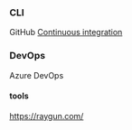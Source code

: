 ### CLI
GitHub
[Continuous integration](https://github.com/marketplace/category/continuous-integration)

### DevOps
Azure DevOps

#### tools
https://raygun.com/